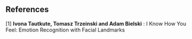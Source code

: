 ## References
<a id="1">[1]</a> 
<strong>Ivona Tautkute, Tomasz Trzeinski and Adam Bielski</strong> : I Know How You Feel: Emotion Recognition with Facial Landmarks

